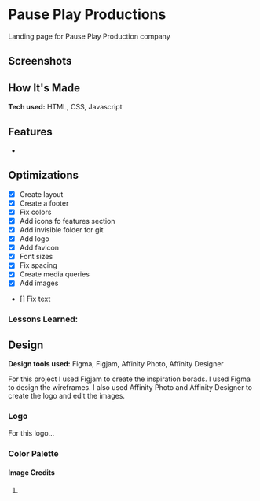 # Pause Play Productions

Landing page for Pause Play Production company

## Screenshots

## How It's Made

**Tech used:** HTML, CSS, Javascript

## Features

-

## Optimizations

- [x] Create layout
- [x] Create a footer
- [x] Fix colors
- [x] Add icons fo features section
- [x] Add invisible folder for git
- [x] Add logo
- [x] Add favicon
- [x] Font sizes
- [x] Fix spacing
- [x] Create media queries
- [x] Add images
- [] Fix text

### Lessons Learned:

## Design

**Design tools used:** Figma, Figjam, Affinity Photo, Affinity Designer

For this project I used Figjam to create the inspiration borads. I used Figma to design the wireframes. I also used Affinity Photo and Affinity Designer to create the logo and edit the images.

### Logo

For this logo...

### Color Palette

#### Image Credits

1.

